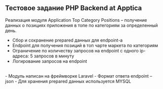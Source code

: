 ## Тестовое задание PHP Backend at Apptica
Реализация модуля Application Top Category Positions – получение данных о позициях приложения в топе по категориям за определенный день.

- Сбор и сохранение prepared данных для endpoint-а
- Endpoint для получения позиций в топ чарте маркета по категориям
- Ограничение по количеству запросов на endpoint с одного ip-адреса: 5 запросов в минуту
- Логирование запросов на endpoint
<BR>
- Модуль написан на фреймворке Laravel
- Формат ответа endpoint – json
- Для хранения prepared данных используется MYSQL

